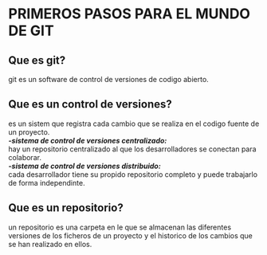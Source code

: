 # PRIMEROS PASOS PARA EL MUNDO DE GIT
## Que es git?
git es un software de control de versiones de codigo abierto.
## Que es un control de versiones?
es un sistem que registra cada cambio que se realiza en el codigo fuente de un proyecto.<br>
***-sistema de control de versiones centralizado:***<br>
hay un repositorio centralizado al que los desarrolladores se conectan para colaborar.<br>
***-sistema de control de versiones distribuido:***<br>
cada desarrollador tiene su propido repositorio completo y puede trabajarlo de forma independinte.
## Que es un repositorio?
un repositorio es una carpeta en le que se almacenan las diferentes versiones de los ficheros de un proyecto y el historico de los cambios que se han realizado en ellos.